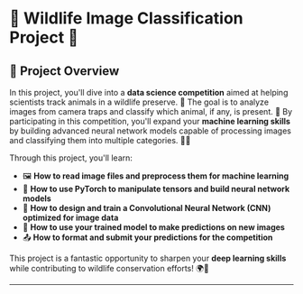 # 🐾 Wildlife Image Classification Project 🦁  

## 🌟 Project Overview  
In this project, you'll dive into a **data science competition** aimed at helping scientists track animals in a wildlife preserve. 🦒 The goal is to analyze images from camera traps and classify which animal, if any, is present. 🐾 By participating in this competition, you'll expand your **machine learning skills** by building advanced neural network models capable of processing images and classifying them into multiple categories. 📸🤖  

Through this project, you'll learn:  

- 🖼️ **How to read image files and preprocess them for machine learning**  
- 🔢 **How to use PyTorch to manipulate tensors and build neural network models**  
- 🧠 **How to design and train a Convolutional Neural Network (CNN) optimized for image data**  
- 🎯 **How to use your trained model to make predictions on new images**  
- 📤 **How to format and submit your predictions for the competition**  

This project is a fantastic opportunity to sharpen your **deep learning skills** while contributing to wildlife conservation efforts! 🌍🐘  

---